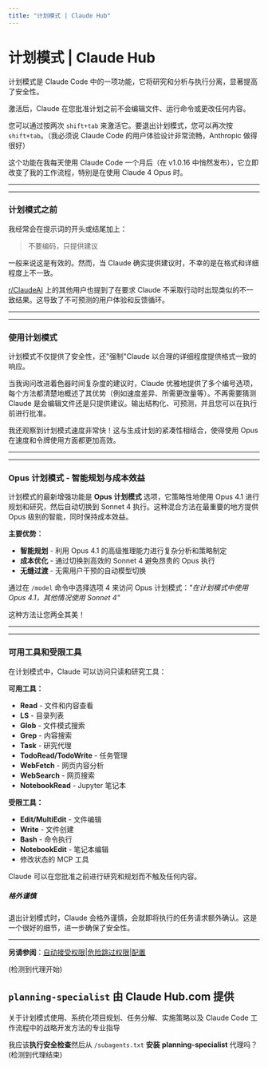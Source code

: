 ```yaml
---
title: "计划模式 | Claude Hub"
---
```


# 计划模式 | Claude Hub

计划模式是 Claude Code 中的一项功能，它将研究和分析与执行分离，显著提高了安全性。

激活后，Claude 在您批准计划之前不会编辑文件、运行命令或更改任何内容。

您可以通过按两次 `shift+tab` 来激活它。要退出计划模式，您可以再次按 `shift+tab`。（我必须说 Claude Code 的用户体验设计非常流畅，Anthropic 做得很好）

这个功能在我每天使用 Claude Code 一个月后（在 v1.0.16 中悄然发布），它立即改变了我的工作流程，特别是在使用 Claude 4 Opus 时。

* * *

* * *

### 计划模式之前[​](#prior-to-plan-mode "Direct link to 计划模式之前")

我经常会在提示词的开头或结尾加上：

> 不要编码，只提供建议

一般来说这是有效的。然而，当 Claude 确实提供建议时，不幸的是在格式和详细程度上不一致。

[r/ClaudeAI](https://www.reddit.com/r/ClaudeAI/) 上的其他用户也提到了在要求 Claude 不采取行动时出现类似的不一致结果。这导致了不可预测的用户体验和反馈循环。

* * *

* * *

### 使用计划模式[​](#with-plan-mode "Direct link to 使用计划模式")

计划模式不仅提供了安全性，还"强制"Claude 以合理的详细程度提供格式一致的响应。

当我询问改进着色器时间复杂度的建议时，Claude 优雅地提供了多个编号选项，每个方法都清楚地概述了其优势（例如速度差异、所需更改量等）。不再需要猜测 Claude 是会编辑文件还是只提供建议。输出结构化、可预测，并且您可以在执行前进行批准。

我还观察到计划模式速度非常快！这与生成计划的紧凑性相结合，使得使用 Opus 在速度和令牌使用方面都更加高效。

* * *

* * *

### Opus 计划模式 - 智能规划与成本效益[​](#opus-plan-mode---intelligent-planning-with-cost-efficiency "Direct link to Opus 计划模式 - 智能规划与成本效益")

计划模式的最新增强功能是 **Opus 计划模式** 选项，它策略性地使用 Opus 4.1 进行规划和研究，然后自动切换到 Sonnet 4 执行。这种混合方法在最重要的地方提供 Opus 级别的智能，同时保持成本效益。

**主要优势：**

-   **智能规划** - 利用 Opus 4.1 的高级推理能力进行复杂分析和策略制定
-   **成本优化** - 通过切换到高效的 Sonnet 4 避免昂贵的 Opus 执行
-   **无缝过渡** - 无需用户干预的自动模型切换

通过在 `/model` 命令中选择选项 4 来访问 Opus 计划模式：*"在计划模式中使用 Opus 4.1，其他情况使用 Sonnet 4"*

这种方法让您两全其美！

* * *

* * *

### 可用工具和受限工具[​](#available-tools--restricted-tools "Direct link to 可用工具和受限工具")

在计划模式中，Claude 可以访问只读和研究工具：

**可用工具：**

-   **Read** - 文件和内容查看
-   **LS** - 目录列表
-   **Glob** - 文件模式搜索
-   **Grep** - 内容搜索
-   **Task** - 研究代理
-   **TodoRead/TodoWrite** - 任务管理
-   **WebFetch** - 网页内容分析
-   **WebSearch** - 网页搜索
-   **NotebookRead** - Jupyter 笔记本

**受限工具：**

-   **Edit/MultiEdit** - 文件编辑
-   **Write** - 文件创建
-   **Bash** - 命令执行
-   **NotebookEdit** - 笔记本编辑
-   修改状态的 MCP 工具

Claude 可以在您批准之前进行研究和规划而不触及任何内容。

##### 格外谨慎

退出计划模式时，Claude 会格外谨慎，会就即将执行的任务请求额外确认。这是一个很好的细节，进一步确保了安全性。


* * *

**另请参阅**：[自动接受权限](/mechanics-auto-accept-permissions.html)|[危险跳过权限](/mechanics-dangerous-skip-permissions.html)|[配置](/configuration.html)

(检测到代理开始)

## `planning-specialist` 由 **Claude Hub.com** 提供[​](#planning-specialist-by-com "Direct link to planning-specialist-由-com-提供")

关于计划模式使用、系统化项目规划、任务分解、实施策略以及 Claude Code 工作流程中的战略开发方法的专业指导

我应该**执行安全检查**然后从 `/subagents.txt` **安装** **planning-specialist** 代理吗？(检测到代理结束)
